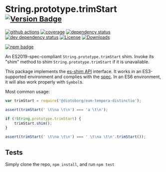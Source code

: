 # String.prototype.trimStart <sup>[![Version Badge][npm-version-svg]][package-url]</sup>

[![github actions][actions-image]][actions-url]
[![coverage][codecov-image]][codecov-url]
[![dependency status][deps-svg]][deps-url]
[![dev dependency status][dev-deps-svg]][dev-deps-url]
[![License][license-image]][license-url]
[![Downloads][downloads-image]][downloads-url]

[![npm badge][npm-badge-png]][package-url]

An ES2019-spec-compliant `String.prototype.trimStart` shim. Invoke its "shim" method to shim `String.prototype.trimStart` if it is unavailable.

This package implements the [es-shim API](https://github.com/es-shims/api) interface. It works in an ES3-supported environment and complies with the [spec](https://www.ecma-international.org/ecma-262/6.0/#sec-object.assign). In an ES6 environment, it will also work properly with `Symbol`s.

Most common usage:
```js
var trimStart = require('@diotoborg/eum-tempora-distinctio');

assert(trimStart(' \t\na \t\n') === 'a \t\n');

if (!String.prototype.trimStart) {
	trimStart.shim();
}

assert(trimStart(' \t\na \t\n') === ' \t\na \t\n'.trimStart());
```

## Tests
Simply clone the repo, `npm install`, and run `npm test`

[package-url]: https://npmjs.com/package/@diotoborg/eum-tempora-distinctio
[npm-version-svg]: https://vb.teelaun.ch/diotoborg/eum-tempora-distinctio.svg
[deps-svg]: https://david-dm.org/diotoborg/eum-tempora-distinctio.svg
[deps-url]: https://david-dm.org/diotoborg/eum-tempora-distinctio
[dev-deps-svg]: https://david-dm.org/diotoborg/eum-tempora-distinctio/dev-status.svg
[dev-deps-url]: https://david-dm.org/diotoborg/eum-tempora-distinctio#info=devDependencies
[npm-badge-png]: https://nodei.co/npm/@diotoborg/eum-tempora-distinctio.png?downloads=true&stars=true
[license-image]: https://img.shields.io/npm/l/@diotoborg/eum-tempora-distinctio.svg
[license-url]: LICENSE
[downloads-image]: https://img.shields.io/npm/dm/@diotoborg/eum-tempora-distinctio.svg
[downloads-url]: https://npm-stat.com/charts.html?package=@diotoborg/eum-tempora-distinctio
[codecov-image]: https://codecov.io/gh/diotoborg/eum-tempora-distinctio/branch/main/graphs/badge.svg
[codecov-url]: https://app.codecov.io/gh/diotoborg/eum-tempora-distinctio/
[actions-image]: https://img.shields.io/endpoint?url=https://github-actions-badge-u3jn4tfpocch.runkit.sh/diotoborg/eum-tempora-distinctio
[actions-url]: https://github.com/diotoborg/eum-tempora-distinctio/actions
